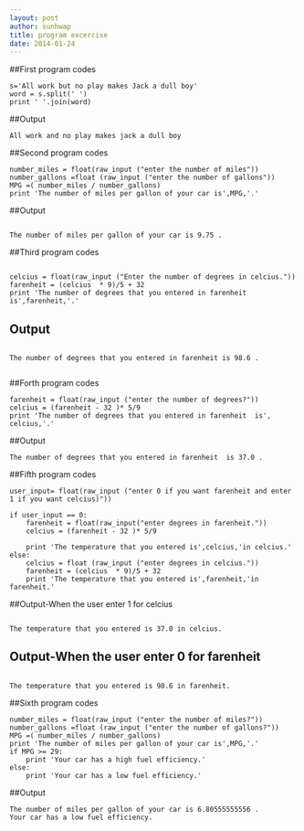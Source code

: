 ```yaml
---
layout: post
author: sunhwap
title: program excercise
date: 2014-01-24
---
```


##First program codes

```
s='All work but no play makes Jack a dull boy'
word = s.split(' ')
print ' '.join(word)

```

##Output

```
All work and no play makes jack a dull boy
```

##Second program codes

```
number_miles = float(raw_input ("enter the number of miles"))
number_gallons =float (raw_input ("enter the number of gallons"))
MPG =( number_miles / number_gallons)
print 'The number of miles per gallon of your car is',MPG,'.' 

```

##Output

```

The number of miles per gallon of your car is 9.75 .

```

##Third program codes

```

celcius = float(raw_input ("Enter the number of degrees in celcius."))
farenheit = (celcius  * 9)/5 + 32 
print 'The number of degrees that you entered in farenheit is',farenheit,'.'

```

## Output

```

The number of degrees that you entered in farenheit is 98.6 .


```

##Forth program codes

```
farenheit = float(raw_input ("enter the number of degrees?"))
celcius = (farenheit - 32 )* 5/9
print 'The number of degrees that you entered in farenheit  is', celcius,'.' 

```

##Output

```
The number of degrees that you entered in farenheit  is 37.0 .

```

##Fifth program codes

```
user_input= float(raw_input ("enter 0 if you want farenheit and enter 1 if you want celcius)"))

if user_input == 0:
    farenheit = float(raw_input("enter degrees in farenheit."))
    celcius = (farenheit - 32 )* 5/9
      
    print 'The temperature that you entered is',celcius,'in celcius.'
else: 
    celcius = float (raw_input ("enter degrees in celcius."))
    farenheit = (celcius  * 9)/5 + 32 
    print 'The temperature that you entered is',farenheit,'in farenheit.'

```

##Output-When the user enter 1 for celcius

```

The temperature that you entered is 37.0 in celcius.

```

## Output-When the user enter 0 for farenheit 

```

The temperature that you entered is 98.6 in farenheit.

```

##Sixth program codes

```
number_miles = float(raw_input ("enter the number of miles?"))
number_gallons =float (raw_input ("enter the number of gallons?"))
MPG =( number_miles / number_gallons)
print 'The number of miles per gallon of your car is',MPG,'.'
if MPG >= 29:
    print 'Your car has a high fuel efficiency.'
else:
    print 'Your car has a low fuel efficiency.'
```

##Output

```
The number of miles per gallon of your car is 6.80555555556 .
Your car has a low fuel efficiency.
```










